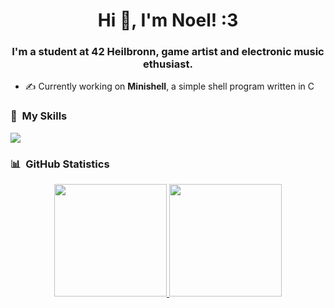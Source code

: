 <h1 align="center">Hi 👋, I'm Noel! :3</h1>
<h3 align="center">I'm a student at 42 Heilbronn, game artist and electronic music ethusiast.</h3>

- ✍ Currently working on **Minishell**, a simple shell program written in C

### 🔧 &nbsp;My Skills

<p align="left">
  <a href="https://skillicons.dev">
    <img src="https://skillicons.dev/icons?i=bash,git,vscode,c,cpp,cs,unity,unreal,dotnet,photoshop,neovim,obsidian" />
  </a>
</p>


### 📊 &nbsp;GitHub Statistics

<p align="center">
<a href="https://github.com/N03l-MG">
  <img height="180em" src="https://github-readme-stats-eight-theta.vercel.app/api?username=N03l-MG&show_icons=true&theme=radical&include_all_commits=true&count_private=true"/>
  <img height="180em" src="https://github-readme-stats-eight-theta.vercel.app/api/top-langs/?username=N03l-MG&layout=compact&langs_count=4&theme=radical"/>
</a>
</p>
